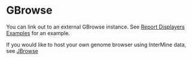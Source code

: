 # GBrowse

You can link out to an external GBrowse instance. See [Report Displayers Examples](../report-page/report-displayers-examples.md#gbrowse) for an example.

If you would like to host your own genome browser using InterMine data, see [JBrowse](jbrowse.md)

